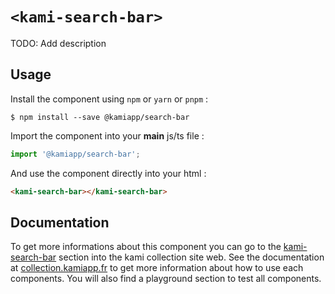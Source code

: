 # `<kami-search-bar>`

TODO: Add description

## Usage

Install the component using ``npm`` or ``yarn`` or ``pnpm`` :

```console
$ npm install --save @kamiapp/search-bar
```

Import the component into your **main** js/ts file :

```js
import '@kamiapp/search-bar';
```
And use the component directly into your html :

```html
<kami-search-bar></kami-search-bar>
```
## Documentation

To get more informations about this component you can go to the [kami-search-bar](https://www.collection.kamiapp.fr/docs/search-bar.html) section into the kami collection site web. See the documentation at [collection.kamiapp.fr](https://www.collection.kamiapp.fr/) to get more information about how to use each components. You will also find a playground section to test all components.